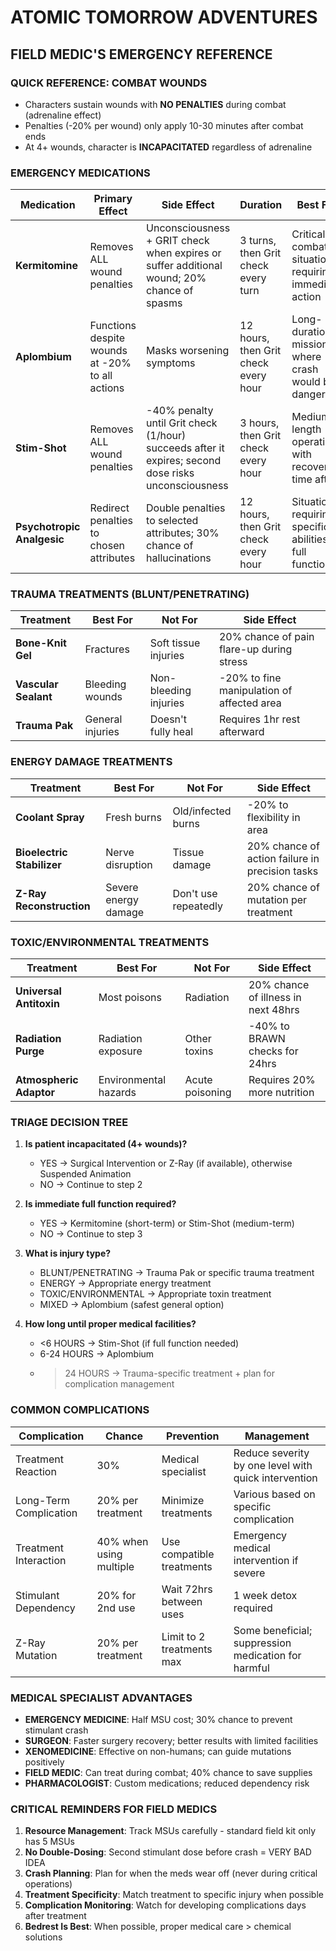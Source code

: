 # ATOMIC TOMORROW ADVENTURES

## FIELD MEDIC'S EMERGENCY REFERENCE

### QUICK REFERENCE: COMBAT WOUNDS

- Characters sustain wounds with **NO PENALTIES** during combat (adrenaline effect)
- Penalties (-20% per wound) only apply 10-30 minutes after combat ends
- At 4+ wounds, character is **INCAPACITATED** regardless of adrenaline

### EMERGENCY MEDICATIONS

| Medication                       | Primary Effect                                  | Side Effect                                                                                          | Duration                             | Best For                                                 |
| -------------------------------- | ----------------------------------------------- | ---------------------------------------------------------------------------------------------------- | ------------------------------------ | -------------------------------------------------------- |
| **Kermitomine**            | Removes ALL wound penalties                     | Unconsciousness + GRIT check when expires or suffer additional wound; 20% chance of spasms          | 3 turns, then Grit check every turn  | Critical combat situations requiring immediate action    |
| **Aplombium**              | Functions despite wounds at -20% to all actions | Masks worsening symptoms                                                                             | 12 hours, then Grit check every hour | Long-duration missions where crash would be dangerous    |
| **Stim-Shot**              | Removes ALL wound penalties                     | -40% penalty until Grit check (1/hour) succeeds after it expires; second dose risks unconsciousness | 3 hours, then Grit check every hour  | Medium-length operations with recovery time after        |
| **Psychotropic Analgesic** | Redirect penalties to chosen attributes         | Double penalties to selected attributes; 30% chance of hallucinations                                | 12 hours, then Grit check every hour | Situations requiring specific abilities at full function |

### TRAUMA TREATMENTS (BLUNT/PENETRATING)

| Treatment                  | Best For         | Not For               | Side Effect                                |
| -------------------------- | ---------------- | --------------------- | ------------------------------------------ |
| **Bone-Knit Gel**    | Fractures        | Soft tissue injuries  | 20% chance of pain flare-up during stress  |
| **Vascular Sealant** | Bleeding wounds  | Non-bleeding injuries | -20% to fine manipulation of affected area |
| **Trauma Pak**       | General injuries | Doesn't fully heal    | Requires 1hr rest afterward                |

### ENERGY DAMAGE TREATMENTS

| Treatment                        | Best For             | Not For              | Side Effect                                     |
| -------------------------------- | -------------------- | -------------------- | ----------------------------------------------- |
| **Coolant Spray**          | Fresh burns          | Old/infected burns   | -20% to flexibility in area                     |
| **Bioelectric Stabilizer** | Nerve disruption     | Tissue damage        | 20% chance of action failure in precision tasks |
| **Z-Ray Reconstruction**   | Severe energy damage | Don't use repeatedly | 20% chance of mutation per treatment            |

### TOXIC/ENVIRONMENTAL TREATMENTS

| Treatment                     | Best For              | Not For         | Side Effect                         |
| ----------------------------- | --------------------- | --------------- | ----------------------------------- |
| **Universal Antitoxin** | Most poisons          | Radiation       | 20% chance of illness in next 48hrs |
| **Radiation Purge**     | Radiation exposure    | Other toxins    | -40% to BRAWN checks for 24hrs      |
| **Atmospheric Adaptor** | Environmental hazards | Acute poisoning | Requires 20% more nutrition         |

### TRIAGE DECISION TREE

1. **Is patient incapacitated (4+ wounds)?**

   - YES → Surgical Intervention or Z-Ray (if available), otherwise Suspended Animation
   - NO → Continue to step 2
2. **Is immediate full function required?**

   - YES → Kermitomine (short-term) or Stim-Shot (medium-term)
   - NO → Continue to step 3
3. **What is injury type?**

   - BLUNT/PENETRATING → Trauma Pak or specific trauma treatment
   - ENERGY → Appropriate energy treatment
   - TOXIC/ENVIRONMENTAL → Appropriate toxin treatment
   - MIXED → Aplombium (safest general option)
4. **How long until proper medical facilities?**

   - <6 HOURS → Stim-Shot (if full function needed)
   - 6-24 HOURS → Aplombium
   - > 24 HOURS → Trauma-specific treatment + plan for complication management
     >

### COMMON COMPLICATIONS

| Complication           | Chance                  | Prevention                | Management                                           |
| ---------------------- | ----------------------- | ------------------------- | ---------------------------------------------------- |
| Treatment Reaction     | 30%                     | Medical specialist        | Reduce severity by one level with quick intervention |
| Long-Term Complication | 20% per treatment       | Minimize treatments       | Various based on specific complication               |
| Treatment Interaction  | 40% when using multiple | Use compatible treatments | Emergency medical intervention if severe             |
| Stimulant Dependency   | 20% for 2nd use         | Wait 72hrs between uses   | 1 week detox required                                |
| Z-Ray Mutation         | 20% per treatment       | Limit to 2 treatments max | Some beneficial; suppression medication for harmful  |

### MEDICAL SPECIALIST ADVANTAGES

- **EMERGENCY MEDICINE**: Half MSU cost; 30% chance to prevent stimulant crash
- **SURGEON**: Faster surgery recovery; better results with limited facilities
- **XENOMEDICINE**: Effective on non-humans; can guide mutations positively
- **FIELD MEDIC**: Can treat during combat; 40% chance to save supplies
- **PHARMACOLOGIST**: Custom medications; reduced dependency risk

### CRITICAL REMINDERS FOR FIELD MEDICS

1. **Resource Management**: Track MSUs carefully - standard field kit only has 5 MSUs
2. **No Double-Dosing**: Second stimulant dose before crash = VERY BAD IDEA
3. **Crash Planning**: Plan for when the meds wear off (never during critical operations)
4. **Treatment Specificity**: Match treatment to specific injury when possible
5. **Complication Monitoring**: Watch for developing complications days after treatment
6. **Bedrest Is Best**: When possible, proper medical care > chemical solutions
